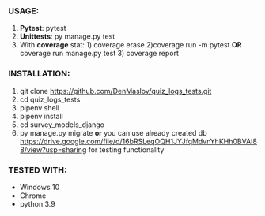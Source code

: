 ### USAGE:
1. **Pytest**: pytest
2. **Unittests**: py manage.py test
3. With **coverage** stat: 1) coverage erase 2)coverage run -m pytest **OR** coverage run manage.py test 3) coverage report

### INSTALLATION:
1. git clone https://github.com/DenMaslov/quiz_logs_tests.git
2. cd quiz_logs_tests
3. pipenv shell
4. pipenv install
5. cd survey_models_django
6. py manage.py migrate **or** you can use already created db https://drive.google.com/file/d/16bRSLeqOQH1JYJfqMdvnYhKHh0BVAI88/view?usp=sharing for testing functionality


### TESTED WITH:
* Windows 10
* Chrome
* python 3.9

